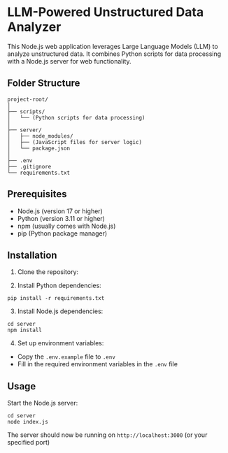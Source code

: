 # LLM-Powered Unstructured Data Analyzer

This Node.js web application leverages Large Language Models (LLM) to analyze unstructured data. It combines Python scripts for data processing with a Node.js server for web functionality.

## Folder Structure

```plaintext
project-root/
│
├── scripts/
│   └── (Python scripts for data processing)
│
├── server/
│   ├── node_modules/
│   ├── (JavaScript files for server logic)
│   └── package.json
│
├── .env
├── .gitignore
└── requirements.txt
```


## Prerequisites

- Node.js (version 17 or higher)
- Python (version 3.11 or higher)
- npm (usually comes with Node.js)
- pip (Python package manager)

## Installation

1. Clone the repository:


2. Install Python dependencies:

```plaintext
pip install -r requirements.txt
```

3. Install Node.js dependencies:

```plaintext
cd server
npm install
```

  

4. Set up environment variables:
- Copy the `.env.example` file to `.env`
- Fill in the required environment variables in the `.env` file

## Usage
Start the Node.js server:

```plaintext
cd server
node index.js
```

The server should now be running on `http://localhost:3000` (or your specified port)
